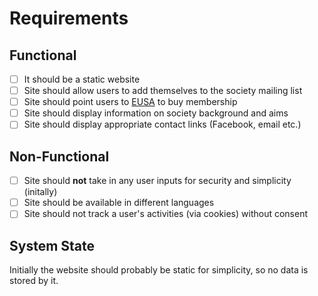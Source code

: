 # Requirements
## Functional
- [ ] It should be a static website
- [ ] Site should allow users to add themselves to the society mailing list
- [ ] Site should point users to [EUSA](https://www.eusa.ed.ac.uk/activities/societies/society/17825/) to buy membership
- [ ] Site should display information on society background and aims
- [ ] Site should display appropriate contact links (Facebook, email etc.)

## Non-Functional
- [ ] Site should **not** take in any user inputs for security and simplicity (initally)
- [ ] Site should be available in different languages
- [ ] Site should not track a user's activities (via cookies) without consent

## System State
 Initially the website should probably be static for simplicity, so no data is stored by it.
